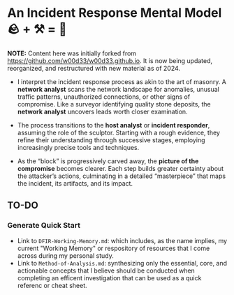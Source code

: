 # An Incident Response Mental Model 🪨 + ⚒️ = 🗿

**NOTE:** Content here was initially forked from https://github.com/w00d33/w00d33.github.io. It is now being updated, reorganized, and restructured with new material as of 2024.

- I interpret the incident response process as akin to the art of masonry. A **network analyst** scans the network landscape for anomalies, unusual traffic patterns, unauthorized connections, or other signs of compromise. Like a surveyor identifying quality stone deposits, the **network analyst** uncovers leads worth closer examination.  

- The process transitions to the **host analyst** or **incident responder**, assuming the role of the sculptor. Starting with a rough evidence, they refine their understanding through successive stages, employing increasingly precise tools and techniques.  

- As the “block” is progressively carved away, the **picture of the compromise** becomes clearer. Each step builds greater certainty about the attacker’s actions, culminating in a detailed “masterpiece” that maps the incident, its artifacts, and its impact.  

## TO-DO

### Generate Quick Start

- Link to `DFIR-Working-Memory.md`: which includes, as the name implies, my current "Working Memory" or respository of resources that I come across during my personal study.
- Link to `Method-of-Analysis.md`: synthesizing only the essential, core, and actionable concepts that I believe should be conducted when completing an efficent investigation that can be used as a quick referenc or cheat sheet.
